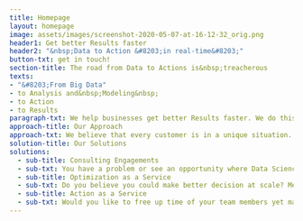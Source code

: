 ```yaml
---
title: Homepage
layout: homepage
image: assets/images/screenshot-2020-05-07-at-16-12-32_orig.png
header1: Get better Results faster
header2: "&nbsp;Data to Action &#8203;in real-time&#8203;"
button-txt: get in touch!
section-title: The road from Data to Actions is&nbsp;treacherous
texts:
- "&#8203;From Big Data"
- to Analysis and&nbsp;Modeling&nbsp;
- to Action
- to Results
paragraph-txt: We help businesses get better Results faster. We do this by speeding up the process of going from Data to Action though advanced Data Science methods.
approach-title: Our Approach
approach-txt: We believe that every customer is in a unique situation. So we take a unique consultative approach developed by mixing Transformation, Design, Data Science and Digital methodologies.
solution-title: Our Solutions
solutions:
  - sub-title: Consulting Engagements
  - sub-txt: You have a problem or see an opportunity where Data Science can help? We go from Goal Definition to e2e&nbsp;AI&nbsp;Solutions with you to make an impact.
  - sub-title: Optimization as a Service
  - sub-txt: Do you believe you could make better decision at scale? Meet your new AI decision support engine. Our Optimization as a Service solutions leverages your existing data and digital platforms by using our world-class AI engine to deliver&nbsp; real-time decision recommendations for your team. Make AI part of your team.
  - sub-title: Action as a Service
  - sub-txt: Would you like to free up time of your team members yet make more impact than you are now producing? Meet our Action as a Service solution. We connect your Data not only to our AI engine to produce an impactful decision recommendation. But we connect that decision your existing action systems. Making real-time AI powered actions.
---
```


